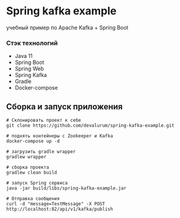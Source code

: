 # Spring kafka example

учебный пример по Apache Kafka + Spring Boot

### Стэк технологий
- Java 11
- Spring Boot
- Spring Web
- Spring Kafka
- Gradle
- Docker-compose

## Сборка и запуск приложения
```shell script
# Склонировать проект к себе
git clone https://github.com/devalurum/spring-kafka-example.git

# поднять контейнеры c Zookeeper и Kafka
docker-compose up -d

# загрузить gradle wrapper
gradlew wrapper

# сборка проекта
gradlew clean build 

# запуск Spring сервиса
java -jar build/libs/spring-kafka-example.jar 

# Отправка сообщения
curl -d "message=TestMessage" -X POST http://localhost:82/api/v1/kafka/publish
```

